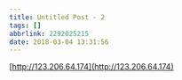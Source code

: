 ```yaml
---
title: Untitled Post - 2
tags: []
abbrlink: 2292025215
date: 2018-03-04 13:31:56
---
```


[http://123.206.64.174](http://123.206.64.174)